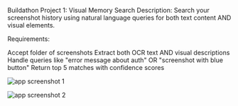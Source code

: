 Buildathon Project 1: Visual Memory Search
Description: Search your screenshot history using natural language queries for both text content AND visual elements.

Requirements:

Accept folder of screenshots
Extract both OCR text AND visual descriptions
Handle queries like "error message about auth" OR "screenshot with blue button"
Return top 5 matches with confidence scores

![app screenshot 1](file://app1a.png)

![app screenshot 2](file://app1b.png)

